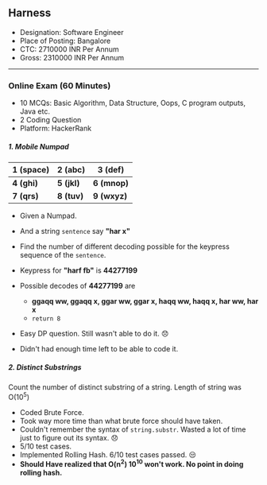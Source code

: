 ## Harness

- Designation: Software Engineer
- Place of Posting: Bangalore
- CTC: 2710000 INR Per Annum
- Gross: 2310000 INR Per Annum

---

### Online Exam (60 Minutes)

- 10 MCQs: Basic Algorithm, Data Structure, Oops, C program outputs, Java etc.
- 2 Coding Question
- Platform: HackerRank

##### 1. Mobile Numpad

|1 (space)|2 (abc)|3 (def)|
|-------|-------|-------|
|**4 (ghi)**|**5 (jkl)**|**6 (mnop)**|
|**7 (qrs)**|**8 (tuv)**|**9 (wxyz)**|   

- Given a Numpad.  
- And a string `sentence` say **"har x"**  
- Find the number of different decoding possible for the keypress sequence of the `sentence`.
- Keypress for **"harf fb"** is **44277199**
- Possible decodes of **44277199** are
    + **ggaqq ww, ggaqq x, ggar ww, ggar x, haqq ww, haqq x, har ww, har x**
    + `return 8`

- Easy DP question. Still wasn't able to do it. :disappointed:
- Didn't had enough time left to be able to code it.

##### 2. Distinct Substrings

Count the number of distinct substring of a string. Length of string was O(10<sup>5</sup>)

- Coded Brute Force.
- Took way more time than what brute force should have taken.
- Couldn't remember the syntax of `string.substr`. Wasted a lot of time just to figure out its syntax. :disappointed:
- 5/10 test cases.
- Implemented Rolling Hash. 6/10 test cases passed. :unamused:
- **Should Have realized that O(n<sup>2</sup>) 10<sup>10</sup> won't work. No point in doing rolling hash.**